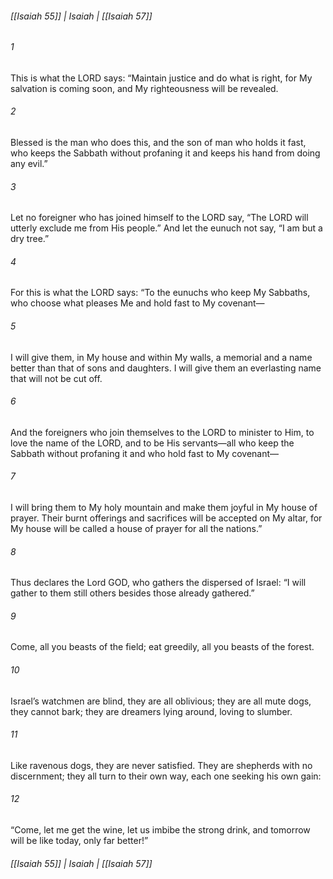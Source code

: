 ###### [[Isaiah 55]] | Isaiah | [[Isaiah 57]]

###### 1
This is what the LORD says: “Maintain justice and do what is right, for My salvation is coming soon, and My righteousness will be revealed.
###### 2
Blessed is the man who does this, and the son of man who holds it fast, who keeps the Sabbath without profaning it and keeps his hand from doing any evil.”
###### 3
Let no foreigner who has joined himself to the LORD say, “The LORD will utterly exclude me from His people.” And let the eunuch not say, “I am but a dry tree.”
###### 4
For this is what the LORD says: “To the eunuchs who keep My Sabbaths, who choose what pleases Me and hold fast to My covenant—
###### 5
I will give them, in My house and within My walls, a memorial and a name better than that of sons and daughters. I will give them an everlasting name that will not be cut off.
###### 6
And the foreigners who join themselves to the LORD to minister to Him, to love the name of the LORD, and to be His servants—all who keep the Sabbath without profaning it and who hold fast to My covenant—
###### 7
I will bring them to My holy mountain and make them joyful in My house of prayer. Their burnt offerings and sacrifices will be accepted on My altar, for My house will be called a house of prayer for all the nations.”
###### 8
Thus declares the Lord GOD, who gathers the dispersed of Israel: “I will gather to them still others besides those already gathered.”
###### 9
Come, all you beasts of the field; eat greedily, all you beasts of the forest.
###### 10
Israel’s watchmen are blind, they are all oblivious; they are all mute dogs, they cannot bark; they are dreamers lying around, loving to slumber.
###### 11
Like ravenous dogs, they are never satisfied. They are shepherds with no discernment; they all turn to their own way, each one seeking his own gain:
###### 12
“Come, let me get the wine, let us imbibe the strong drink, and tomorrow will be like today, only far better!”

###### [[Isaiah 55]] | Isaiah | [[Isaiah 57]]
